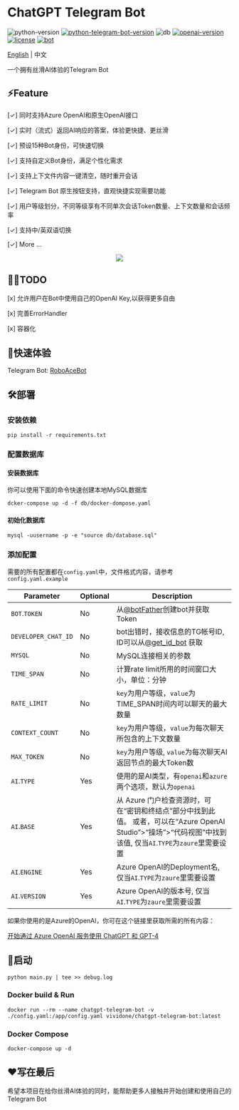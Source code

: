 # ChatGPT Telegram Bot

![python-version](https://img.shields.io/badge/python-3.9+-blue.svg)
[![python-telegram-bot-version](https://img.shields.io/badge/PythonTelegramBot-20.3+-critical.svg)](https://github.com/python-telegram-bot/python-telegram-bot/releases/tag/v20.3)
![db](https://img.shields.io/badge/db-MySQL8-ff69b4.svg)
[![openai-version](https://img.shields.io/badge/openai-0.27.6-orange.svg)](https://openai.com/)
[![license](https://img.shields.io/badge/License-MIT-brightgreen.svg)](LICENSE)
[![bot](https://img.shields.io/badge/TelegramBot-@RoboAceBot-blueviolet.svg)](https://t.me/RoboAceBot)

[English](README.md) | 中文

一个拥有丝滑AI体验的Telegram Bot

## ⚡Feature

[✓] 同时支持Azure OpenAI和原生OpenAI接口

[✓] 实时（流式）返回AI响应的答案，体验更快捷、更丝滑

[✓] 预设15种Bot身份，可快速切换

[✓] 支持自定义Bot身份，满足个性化需求

[✓] 支持上下文件内容一键清空，随时重开会话

[✓] Telegram Bot 原生按钮支持，直观快捷实现需要功能

[✓] 用户等级划分，不同等级享有不同单次会话Token数量、上下文数量和会话频率

[✓] 支持中/英双语切换

[✓] More ...

<p align="center">
  <img src="https://media.giphy.com/media/gqKOf9LOL6xYK1Bmbv/giphy.gif" />
</p> 

## 👨‍💻TODO

[x] 允许用户在Bot中使用自己的OpenAI Key,以获得更多自由

[x] 完善ErrorHandler

[x] 容器化

## 🤖快速体验

Telegram Bot: [RoboAceBot](https://t.me/RoboAceBot)

## 🛠️部署

### 安装依赖

```shell
pip install -r requirements.txt
```

### 配置数据库

#### 安装数据库

你可以使用下面的命令快速创建本地MySQL数据库

```shell
dcker-compose up -d -f db/docker-dompose.yaml
```

#### 初始化数据库

```shell
mysql -uusername -p -e "source db/database.sql"
```

### 添加配置

需要的所有配置都在`config.yaml`中，文件格式内容，请参考`config.yaml.example`

| Parameter           | Optional | Description                                                                                                 |
|---------------------|----------|-------------------------------------------------------------------------------------------------------------|
| `BOT`.`TOKEN`       | No       | 从[@botFather](https://t.me/BotFather)创建bot并获取Token                                                          |
| `DEVELOPER_CHAT_ID` | No       | bot出错时，接收信息的TG帐号ID, ID可以从[@get_id_bot](https://t.me/get_id_bot) 获取                                          |
| `MYSQL`             | No       | MySQL连接相关的参数                                                                                                |
| `TIME_SPAN`         | No       | 计算rate limit所用的时间窗口大小，单位：分钟                                                                                 |
| `RATE_LIMIT`        | No       | `key`为用户等级，`value`为TIME_SPAN时间内可以聊天的最大数量                                                                    |
| `CONTEXT_COUNT`     | No       | `key`为用户等级，`value`为每次聊天所包含的上下文数量                                                                            |
| `MAX_TOKEN`         | No       | `key`为用户等级, `value`为每次聊天AI返回节点的最大Token数                                                                     |
| `AI`.`TYPE`         | Yes      | 使用的是AI类型，有`openai`和`azure`两个选项，默认为`openai`                                                                  |                           
| `AI`.`BASE`         | Yes      | 从 Azure 门户检查资源时，可在“密钥和终结点”部分中找到此值。 或者，可以在“Azure OpenAI Studio”>“操场”>“代码视图”中找到该值, 仅当`AI`.`TYPE`为`zaure`里需要设置 |
| `AI`.`ENGINE`       | Yes      | Azure OpenAI的Deployment名, 仅当`AI`.`TYPE`为`zaure`里需要设置                                                        |
| `AI`.`VERSION`      | Yes      | Azure OpenAI的版本号, 仅当`AI`.`TYPE`为`zaure`里需要设置                                                                |

如果你使用的是Azure的OpenAI，你可在这个链接里获取所需的所有内容：

[开始通过 Azure OpenAI 服务使用 ChatGPT 和 GPT-4](https://learn.microsoft.com/zh-cn/azure/cognitive-services/openai/chatgpt-quickstart?pivots=programming-language-python&tabs=command-line)

## 🚀启动

```shell
python main.py | tee >> debug.log
```
### Docker build & Run
```shell
docker run --rm --name chatgpt-telegram-bot -v ./config.yaml:/app/config.yaml vividone/chatgpt-telegram-bot:latest 
```

### Docker Compose
```shell
docker-compose up -d
```
## ❤️写在最后

希望本项目在给你丝滑AI体验的同时，能帮助更多人接触并开始创建和使用自己的Telegram Bot